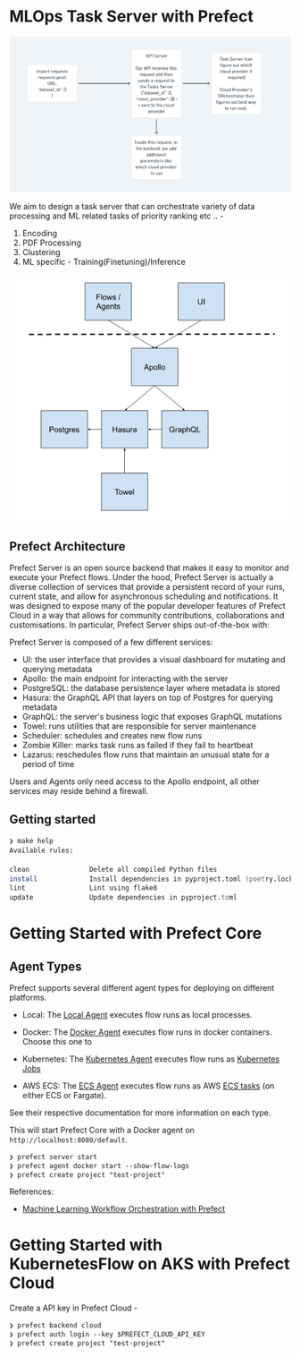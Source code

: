 # MLOps Task Server with Prefect

<!-- ![](./imgs/Vector_AI_Tasks72.png) -->

![](imgs/image.png)

We aim to design a task server that can orchestrate variety of data processing and ML related tasks of priority ranking etc .. - 

1. Encoding
2. PDF Processing
3. Clustering
4. ML specific - Training(Finetuning)/Inference

![prefect](./imgs/prefect.png)



## Prefect Architecture

Prefect Server is an open source backend that makes it easy to monitor and execute your Prefect flows. Under the hood, Prefect Server is actually a diverse collection of services that provide a persistent record of your runs, current state, and allow for asynchronous scheduling and notifications. It was designed to expose many of the popular developer features of Prefect Cloud in a way that allows for community contributions, collaborations and customisations. In particular, Prefect Server ships out-of-the-box with:

Prefect Server is composed of a few different services:

   - UI: the user interface that provides a visual dashboard for mutating and querying metadata
   - Apollo: the main endpoint for interacting with the server
   - PostgreSQL: the database persistence layer where metadata is stored
   - Hasura: the GraphQL API that layers on top of Postgres for querying metadata
   - GraphQL: the server's business logic that exposes GraphQL mutations
   - Towel: runs utilities that are responsible for server maintenance
   - Scheduler: schedules and creates new flow runs
   - Zombie Killer: marks task runs as failed if they fail to heartbeat
   - Lazarus: reschedules flow runs that maintain an unusual state for a period of time

Users and Agents only need access to the Apollo endpoint, all other services may reside behind a firewall.




## Getting started

```zsh
❯ make help
Available rules:

clean               Delete all compiled Python files 
install             Install dependencies in pyproject.toml (poetry.lock) 
lint                Lint using flake8 
update              Update dependencies in pyproject.toml 

```


# Getting Started with Prefect Core

## Agent Types

Prefect supports several different agent types for deploying on different platforms.

- Local: The [Local Agent](https://docs.prefect.io/orchestration/agents/local.html) executes flow runs as local processes.

- Docker: The [Docker Agent](https://docs.prefect.io/orchestration/agents/docker.html) executes flow runs in docker containers. Choose this one to 

- Kubernetes: The [Kubernetes Agent](https://docs.prefect.io/orchestration/agents/kubernetes.html) executes flow runs as [Kubernetes Jobs](https://kubernetes.io/docs/concepts/workloads/controllers/job/)

- AWS ECS: The [ECS Agent](https://docs.prefect.io/orchestration/agents/ecs.html) executes flow runs as AWS [ECS tasks](https://aws.amazon.com/ecs/) (on either ECS or Fargate).

See their respective documentation for more information on each type.



This will start Prefect Core with a Docker agent on `http://localhost:8080/default`.

```
❯ prefect server start  
❯ prefect agent docker start --show-flow-logs
❯ prefect create project "test-project"
```

References:

- [Machine Learning Workflow Orchestration with Prefect](https://docs.google.com/presentation/d/1nd-jIBwlVTzuC4CILvDcYYeuL1c_yR9EhkO2JwKJlAo/edit#slide=id.gdc16443dd7_0_224)


# Getting Started with KubernetesFlow on AKS with Prefect Cloud

Create a API key in Prefect Cloud - 

```
❯ prefect backend cloud  
❯ prefect auth login --key $PREFECT_CLOUD_API_KEY   
❯ prefect create project "test-project"
```